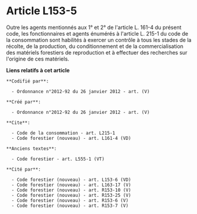 # Article L153-5

Outre les agents mentionnés aux 1° et 2° de l'article L. 161-4 du présent code, les fonctionnaires et agents énumérés à
l'article L. 215-1 du code de la consommation sont habilités à exercer un contrôle à tous les stades de la récolte, de la
production, du conditionnement et de la commercialisation des matériels forestiers de reproduction et à effectuer des
recherches sur l'origine de ces matériels.

**Liens relatifs à cet article**

	**Codifié par**:

	  - Ordonnance n°2012-92 du 26 janvier 2012 - art. (V)

	**Créé par**:

	  - Ordonnance n°2012-92 du 26 janvier 2012 - art. (V)

	**Cite**:

	  - Code de la consommation - art. L215-1
	  - Code forestier (nouveau) - art. L161-4 (VD)

	**Anciens textes**:

	  - Code forestier - art. L555-1 (VT)

	**Cité par**:

	  - Code forestier (nouveau) - art. L153-6 (VD)
	  - Code forestier (nouveau) - art. L163-17 (V)
	  - Code forestier (nouveau) - art. R153-10 (V)
	  - Code forestier (nouveau) - art. R153-25 (V)
	  - Code forestier (nouveau) - art. R153-6 (V)
	  - Code forestier (nouveau) - art. R153-7 (V)
